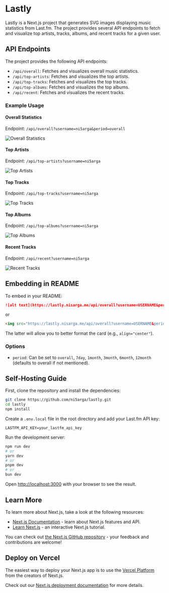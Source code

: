 # Lastly

Lastly is a Next.js project that generates SVG images displaying music statistics from Last.fm. The project provides several API endpoints to fetch and visualize top artists, tracks, albums, and recent tracks for a given user.

## API Endpoints

The project provides the following API endpoints:

- `/api/overall`: Fetches and visualizes overall music statistics.
- `/api/top-artists`: Fetches and visualizes the top artists.
- `/api/top-tracks`: Fetches and visualizes the top tracks.
- `/api/top-albums`: Fetches and visualizes the top albums.
- `/api/recent`: Fetches and visualizes the recent tracks.

### Example Usage

#### Overall Statistics

Endpoint: `/api/overall?username=ni5arga&period=overall`

![Overall Statistics](https://lastly.nisarga.me/api/overall?username=jake)

#### Top Artists

Endpoint: `/api/top-artists?username=ni5arga`

![Top Artists](https://lastly.nisarga.me/api/top-artists?username=ni5arga)

#### Top Tracks

Endpoint: `/api/top-tracks?username=ni5arga`

![Top Tracks](https://lastly.nisarga.me/api/top-tracks?username=ni5arga)

#### Top Albums

Endpoint: `/api/top-albums?username=ni5arga`

![Top Albums](https://lastly.nisarga.me/api/top-albums?username=ni5arga)

#### Recent Tracks

Endpoint: `/api/recent?username=ni5arga`

![Recent Tracks](https://lastly.nisarga.me/api/recent?username=ni5arga)

## Embedding in README

To embed in your README:

```md
![alt text](https://lastly.nisarga.me/api/overall?username=USERNAME&period=PERIOD)
```
or

```html
<img src="https://lastly.nisarga.me/api/overall?username=USERNAME&period=PERIOD" alt="Overall Statistics" align="center">
```

The latter will allow you to better format the card (e.g., `align="center"`).

### Options

- `period`: Can be set to `overall`, `7day`, `1month`, `3month`, `6month`, `12month` (defaults to overall if not mentioned).

## Self-Hosting Guide

First, clone the repository and install the dependencies:

```bash
git clone https://github.com/ni5arga/lastly.git
cd lastly
npm install
```

Create a `.env.local` file in the root directory and add your Last.fm API key:

```env
LASTFM_API_KEY=your_lastfm_api_key
```

Run the development server:

```bash
npm run dev
# or
yarn dev
# or
pnpm dev
# or
bun dev
```

Open [http://localhost:3000](http://localhost:3000) with your browser to see the result.

## Learn More

To learn more about Next.js, take a look at the following resources:

- [Next.js Documentation](https://nextjs.org/docs) - learn about Next.js features and API.
- [Learn Next.js](https://nextjs.org/learn) - an interactive Next.js tutorial.

You can check out [the Next.js GitHub repository](https://github.com/vercel/next.js/) - your feedback and contributions are welcome!

## Deploy on Vercel

The easiest way to deploy your Next.js app is to use the [Vercel Platform](https://vercel.com/new?utm_medium=default-template&filter=next.js&utm_source=create-next-app&utm_campaign=create-next-app-readme) from the creators of Next.js.

Check out our [Next.js deployment documentation](https://nextjs.org/docs/deployment) for more details.
